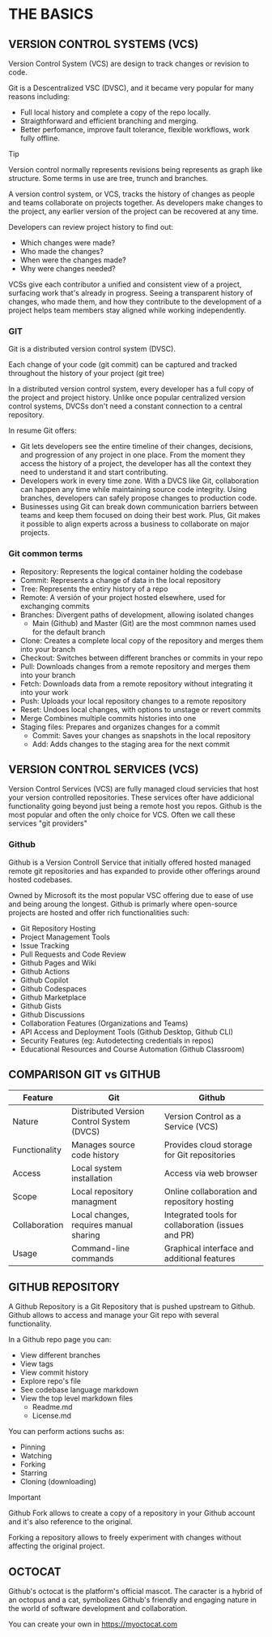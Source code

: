 # THE BASICS

## VERSION CONTROL SYSTEMS (VCS)

Version Control System (VCS) are design to track changes or revision to code.

Git is a Descentralized VSC (DVSC), and it became very popular for many reasons including:
- Full local history and complete a copy of the repo locally.
- Straigthforward and efficient branching and merging.
- Better perfomance, improve fault tolerance, flexible workflows, work fully offline.

> [!TIP]
> Version control normally represents revisions being represents as graph like structure. Some terms in use are tree, trunch and branches.

A version control system, or VCS, tracks the history of changes as people and teams collaborate on projects together. As developers make changes to the project, any earlier version of the project can be recovered at any time.

Developers can review project history to find out:

- Which changes were made?
- Who made the changes?
- When were the changes made?
- Why were changes needed?

VCSs give each contributor a unified and consistent view of a project, surfacing work that's already in progress. Seeing a transparent history of changes, who made them, and how they contribute to the development of a project helps team members stay aligned while working independently.


### GIT 

Git is a distributed version control system (DVSC).

Each change of your code (git commit) can be captured and tracked throughout the history of your project (git tree)

In a distributed version control system, every developer has a full copy of the project and project history. Unlike once popular centralized version control systems, DVCSs don't need a constant connection to a central repository. 

In resume Git offers:
- Git lets developers see the entire timeline of their changes, decisions, and progression of any project in one place. From the moment they access the history of a project, the developer has all the context they need to understand it and start contributing.
- Developers work in every time zone. With a DVCS like Git, collaboration can happen any time while maintaining source code integrity. Using branches, developers can safely propose changes to production code.
- Businesses using Git can break down communication barriers between teams and keep them focused on doing their best work. Plus, Git makes it possible to align experts across a business to collaborate on major projects.

### Git common terms

- Repository: Represents the logical container holding the codebase
- Commit: Represents a change of data in the local repository
- Tree: Represents the entiry history of a repo
- Remote: A versión of your project hosted elsewhere, used for exchanging commits
- Branches: Divergent paths of development, allowing isolated changes
    - Main (Github) and Master (Git) are the most commnon names used for the default branch
- Clone: Creates a complete local copy of the repository and merges them into your branch
- Checkout: Switches between different branches or commits in your repo
- Pull: Downloads changes from a remote repository and merges them into your branch
- Fetch: Downloads data from a remote repository without integrating it into your work
- Push: Uploads your local repository changes to a remote repository
- Reset: Undoes local changes, with options to unstage or revert commits
- Merge Combines multiple commits histories into one
- Staging files: Prepares and organizes changes for a commit
    - Commit: Saves your changes as snapshots in the local repository
    - Add: Adds changes to the staging area for the next commit

## VERSION CONTROL SERVICES (VCS)

Version Control Services (VCS) are fully managed cloud servicies that host your version controlled repositories. These services ofter have addicional functionality going beyond just being a remote host you repos. Github is the most popular and often the only choice for VCS. Often we call these services "git providers"

### Github
Github is a Version Controll Service that initially offered hosted managed remote git repositories and has expanded to provide other offerings around hosted codebases.

Owned by Microsoft its the most popular VSC offering due to ease of use and being aroung the longest. Github is primarly where open-source projects are hosted and offer rich functionalities such:
- Git Repository Hosting
- Project Management Tools
- Issue Tracking
- Pull Requests and Code Review
- Github Pages and Wiki
- Github Actions
- Github Copilot
- Github Codespaces
- Github Marketplace
- Github Gists
- Github Discussions
- Collaboration Features (Organizations and Teams)
- API Access and Deployment Tools (Github Desktop, Github CLI)
- Security Features (eg: Autodetecting credentials in repos)
- Educational Resources and Course Automation (Github Classroom)

## COMPARISON GIT vs GITHUB

| Feature | Git | Github |
| --- | --- | --- |
| Nature | Distributed Version Control System (DVCS) | Version Control as a Service (VCS) |
| Functionality | Manages source code history | Provides cloud storage for Git repositories |
| Access | Local system installation | Access via web browser |
| Scope | Local repository managment | Online collaboration and repository hosting |
| Collaboration | Local changes, requires manual sharing | Integrated tools for collaboration (issues and PR) |
| Usage | Command-line commands | Graphical interface and additional features | 

## GITHUB REPOSITORY

A Github Repository is a Git Repository that is pushed upstream to Github. Github allows to access and manage your Git repo with several functionality.

In a Github repo page you can:
- View different branches
- View tags
- View commit history
- Explore repo's file
- See codebase language markdown
- View the top level markdown files
    - Readme.md
    - License.md

You can perform actions suchs as:
- Pinning
- Watching
- Forking
- Starring
- Cloning (downloading)

> [!IMPORTANT]  
> Github Fork allows to create a copy of a repository in your Github account and it's also reference to the original.
> 
> Forking a repository allows to freely experiment with changes without affecting the original project.

## OCTOCAT

Github's octocat is the platform's official mascot. The caracter is a hybrid of an octopus and a cat, symbolizes Github's friendly and engaging nature in the world of software development and collaboration.

You can create your own in https://myoctocat.com


